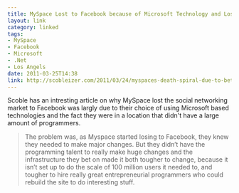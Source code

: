 ```yaml
---
title: MySpace Lost to Facebook because of Microsoft Technology and Los Angeles
layout: link
category: linked
tags:
- MySpace
- Facebook
- Microsoft
- .Net
- Los Angels
date: 2011-03-25T14:38
link: http://scobleizer.com/2011/03/24/myspaces-death-spiral-due-to-bets-on-los-angeles-and-microsoft/
---
```


Scoble has an intresting article on why MySpace lost the social networking market to Facebook was largly due to their choice of using Microsoft based technologies and the fact they were in a location that didn't have a large amount of programmers.

> The problem was, as Myspace started losing to Facebook, they knew they needed to make major changes. But they didn’t have the programming talent to really make huge changes and the infrastructure they bet on made it both tougher to change, because it isn’t set up to do the scale of 100 million users it needed to, and tougher to hire really great entrepreneurial programmers who could rebuild the site to do interesting stuff.
